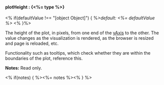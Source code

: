 #### **plotHeight** : {<%= type %>}

<% if(defaultValue !== "[object Object]") { %>*default: <%= defaultValue %>* <% }%>

The height of the plot, in pixels, from one end of the [yAxis](#config_config.yAxis) to the other. The value changes as the visualization is rendered, as the browser is resized and page is reloaded, etc. 

Functionality such as tooltips, which check whether they are within the boundaries of the plot, reference this. 

**Notes:** Read only.

<% if(notes) { %><%= notes %><% } %>

